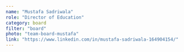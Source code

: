```yaml
---
name: "Mustafa Sadriwala"
role: "Director of Education"
category: board
filter: "board"
photo: "team-board-mustafa"
link: "https://www.linkedin.com/in/mustafa-sadriwala-164904154/"
---
```

